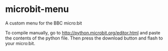 # microbit-menu
A custom menu for the BBC micro:bit

To compile manually, go to http://python.microbit.org/editor.html and paste the contents of the python file. Then press the download button and flash to your micro:bit.
